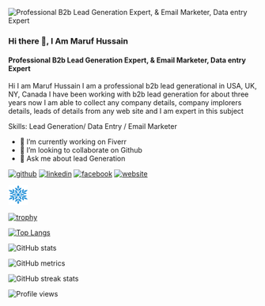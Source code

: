 
![Professional B2b Lead Generation Expert, & Email Marketer, Data entry Expert](https://media.licdn.com/dms/image/D5616AQEipQqCLUJ-0g/profile-displaybackgroundimage-shrink_350_1400/0/1680673366607?e=1686182400&v=beta&t=raVvAynQty0mH7e7PYbpWIBcJ48oqNCh5LmuNi9LfMY)

### Hi there 👋, I Am Maruf Hussain
#### Professional B2b Lead Generation Expert, & Email Marketer, Data entry Expert

Hi 
I am Maruf Hussain 
I am a professional b2b lead generational in USA, UK, NY, Canada
I have been working with b2b lead generation for about three years now 
I am able to collect any company details, company implorers details, leads of details from any web site and I am expert in this subject


Skills: Lead Generation/ Data Entry / Email Marketer

- 🔭 I’m currently working on Fiverr 
- 👯 I’m looking to collaborate on Github 
- 💬 Ask me about lead Generation  


[<img src='https://cdn.jsdelivr.net/npm/simple-icons@3.0.1/icons/github.svg' alt='github' height='40'>](https://github.com/mdmarufmi)  [<img src='https://cdn.jsdelivr.net/npm/simple-icons@3.0.1/icons/linkedin.svg' alt='linkedin' height='40'>](https://www.linkedin.com/in/https://www.linkedin.com/in/md-maruf-mia-033347271//)  [<img src='https://cdn.jsdelivr.net/npm/simple-icons@3.0.1/icons/facebook.svg' alt='facebook' height='40'>](https://www.facebook.com/https://www.facebook.com/md.maruf.mia.524596)  [<img src='https://cdn.jsdelivr.net/npm/simple-icons@3.0.1/icons/icloud.svg' alt='website' height='40'>](http://mhmaruf.unaux.com/)  

<a href='https://archiveprogram.github.com/'><img src='https://raw.githubusercontent.com/acervenky/animated-github-badges/master/assets/acbadge.gif' width='40' height='40'></a> 

[![trophy](https://github-profile-trophy.vercel.app/?username=mdmarufmi)](https://github.com/ryo-ma/github-profile-trophy)

[![Top Langs](https://github-readme-stats.vercel.app/api/top-langs/?username=mdmarufmi)](https://github.com/anuraghazra/github-readme-stats)

![GitHub stats](https://github-readme-stats.vercel.app/api?username=mdmarufmi&show_icons=true)  

![GitHub metrics](https://metrics.lecoq.io/mdmarufmi)  

![GitHub streak stats](https://streak-stats.demolab.com/?user=mdmarufmi)  

![Profile views](https://gpvc.arturio.dev/mdmarufmi)  
